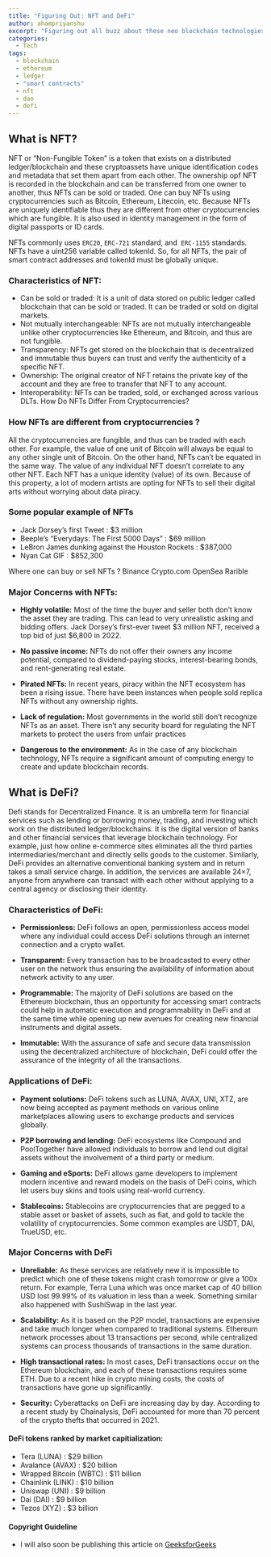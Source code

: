 ```yaml
---
title: "Figuring Out: NFT and DeFi"
author: ahampriyanshu
excerpt: "Figuring out all buzz about these neo blockchain technologies. Evaluating their present and future(if they have one)."
categories:
  - Tech
tags:
  - blockchain
  - ethereum
  - ledger
  - "smart contracts"
  - nft
  - dao
  - defi
---
```


## What is NFT?

NFT or “Non-Fungible Token” is a token that exists on a distributed ledger/blockchain and these cryptoassets have unique identification codes and metadata that set them apart from each other. The ownership opf NFT is recorded in the blockchain and can be transferred from one owner to another, thus NFTs can be sold or traded. One can buy NFTs using cryptocurrencies such as Bitcoin, Ethereum, Litecoin, etc. Because NFTs are uniquely identifiable thus they are different from other cryptocurrencies which are fungible. It is also used in identity management in the form of digital passports or ID cards.

NFTs commonly uses `ERC20`, `ERC-721` standard, and` ERC-1155` standards. NFTs have a uint256 variable called tokenId. So, for all NFTs, the pair of smart contract addresses and tokenId must be globally unique.

### Characteristics of NFT:

- Can be sold or traded: It is a unit of data stored on public ledger called blockchain that can be sold or traded. It can be traded or sold on digital markets.
- Not mutually interchangeable: NFTs are not mutually interchangeable unlike other cryptocurrencies like Ethereum, and Bitcoin, and thus are not fungible.
- Transparency: NFTs get stored on the blockchain that is decentralized and immutable thus buyers can trust and verify the authenticity of a specific NFT.
- Ownership: The original creator of NFT retains the private key of the account and they are free to transfer that NFT to any account.
- Interoperability: NFTs can be traded, sold, or exchanged across various DLTs.
  How Do NFTs Differ From Cryptocurrencies?

### How NFTs are different from cryptocurrencies ?

All the cryptocurrencies are fungible, and thus can be traded with each other. For example, the value of one unit of Bitcoin will always be equal to any other single unit of Bitcoin.
On the other hand, NFTs can’t be equated in the same way. The value of any individual NFT doesn’t correlate to any other NFT.
Each NFT has a unique identity (value) of its own. Because of this property, a lot of modern artists are opting for NFTs to sell their digital arts without worrying about data piracy.

### Some popular example of NFTs

- Jack Dorsey’s first Tweet : $3 million
- Beeple’s “Everydays: The First 5000 Days” : $69 million
- LeBron James dunking against the Houston Rockets : $387,000
- Nyan Cat GIF : $852,300

Where one can buy or sell NFTs ?
Binance
Crypto.com
OpenSea
Rarible

### Major Concerns with NFTs:

- **Highly volatile:** Most of the time the buyer and seller both don’t know the asset they are trading. This can lead to very unrealistic asking and bidding offers. Jack Dorsey’s first-ever tweet $3 million NFT, received a top bid of just $6,800 in 2022.

- **No passive income:** NFTs do not offer their owners any income potential, compared to dividend-paying stocks, interest-bearing bonds, and rent-generating real estate.

- **Pirated NFTs:** In recent years, piracy within the NFT ecosystem has been a rising issue. There have been instances when people sold replica NFTs without any ownership rights.

- **Lack of regulation:** Most governments in the world still don’t recognize NFTs as an asset. There isn’t any security board for regulating the NFT markets to protect the users from unfair practices

- **Dangerous to the environment:** As in the case of any blockchain technology, NFTs require a significant amount of computing energy to create and update blockchain records.

## What is DeFi?

Defi stands for Decentralized Finance. It is an umbrella term for financial services such as lending or borrowing money, trading, and investing which work on the distributed ledger/blockchains. It is the digital version of banks and other financial services that leverage blockchain technology. For example, just how online e-commerce sites eliminates all the third parties intermediaries/merchant and directly sells goods to the customer. Similarly, DeFi provides an alternative conventional banking system and in return takes a small service charge. In addition, the services are available 24×7, anyone from anywhere can transact with each other without applying to a central agency or disclosing their identity.

### Characteristics of DeFi:

- **Permissionless:** DeFi follows an open, permissionless access model where any individual could access DeFi solutions through an internet connection and a crypto wallet.

- **Transparent:** Every transaction has to be broadcasted to every other user on the network thus ensuring the availability of information about network activity to any user.

- **Programmable:** The majority of DeFi solutions are based on the Ethereum blockchain, thus an opportunity for accessing smart contracts could help in automatic execution and programmability in DeFi and at the same time while opening up new avenues for creating new financial instruments and digital assets.

- **Immutable:** With the assurance of safe and secure data transmission using the decentralized architecture of blockchain, DeFi could offer the assurance of the integrity of all the transactions.

### Applications of DeFi:

- **Payment solutions:** DeFi tokens such as LUNA, AVAX, UNI, XTZ, are now being accepted as payment methods on various online marketplaces allowing users to exchange products and services globally.

- **P2P borrowing and lending:** DeFi ecosystems like Compound and PoolTogether have allowed individuals to borrow and lend out digital assets without the involvement of a third party or medium.

- **Gaming and eSports:** DeFi allows game developers to implement modern incentive and reward models on the basis of DeFi coins, which let users buy skins and tools using real-world currency.

- **Stablecoins:** Stablecoins are cryptocurrencies that are pegged to a stable asset or basket of assets, such as fiat, and gold to tackle the volatility of cryptocurrencies. Some common examples are USDT, DAI, TrueUSD, etc.

### Major Concerns with DeFi

- **Unreliable:** As these services are relatively new it is impossible to predict which one of these tokens might crash tomorrow or give a 100x return. For example, Terra Luna which was once market cap of 40 billion USD lost 99.99% of its valuation in less than a week. Something similar also happened with SushiSwap in the last year.

- **Scalability:** As it is based on the P2P model, transactions are expensive and take much longer when compared to traditional systems. Ethereum network processes about 13 transactions per second, while centralized systems can process thousands of transactions in the same duration.

- **High transactional rates:** In most cases, DeFi transactions occur on the Ethereum blockchain, and each of these transactions requires some ETH. Due to a recent hike in crypto mining costs, the costs of transactions have gone up significantly.

- **Security:** Cyberattacks on DeFi are increasing day by day. According to a recent study by Chainalysis, DeFi accounted for more than 70 percent of the crypto thefts that occurred in 2021.

#### DeFi tokens ranked by market capitialization:

- Tera (LUNA) : $29 billion
- Avalance (AVAX) : $20 billion
- Wrapped Bitcoin (WBTC) : $11 billion
- Chainlink (LINK) : $10 billion
- Uniswap (UNI) : $9 billion
- Dai (DAI) : $9 billion
- Tezos (XYZ) : $3 billion

#### Copyright Guideline

- I will also soon be publishing this article on [GeeksforGeeks](https://www.geeksforgeeks.org/)
